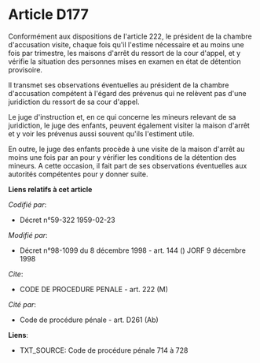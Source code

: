 # Article D177

Conformément aux dispositions de l'article 222, le président de la chambre d'accusation visite, chaque fois qu'il l'estime
nécessaire et au moins une fois par trimestre, les maisons d'arrêt du ressort de la cour d'appel, et y vérifie la situation
des personnes mises en examen en état de détention provisoire.

Il transmet ses observations éventuelles au président de la chambre d'accusation compétent à l'égard des prévenus qui ne
relèvent pas d'une juridiction du ressort de sa cour d'appel.

Le juge d'instruction et, en ce qui concerne les mineurs relevant de sa juridiction, le juge des enfants, peuvent également
visiter la maison d'arrêt et y voir les prévenus aussi souvent qu'ils l'estiment utile.

En outre, le juge des enfants procède à une visite de la maison d'arrêt au moins une fois par an pour y vérifier les
conditions de la détention des mineurs. A cette occasion, il fait part de ses observations éventuelles aux autorités
compétentes pour y donner suite.

**Liens relatifs à cet article**

_Codifié par_:

  - Décret n°59-322 1959-02-23

_Modifié par_:

  - Décret n°98-1099 du 8 décembre 1998 - art. 144 () JORF 9 décembre 1998

_Cite_:

  - CODE DE PROCEDURE PENALE - art. 222 (M)

_Cité par_:

  - Code de procédure pénale - art. D261 (Ab)

**Liens**:

  - TXT_SOURCE: Code de procédure pénale 714 à 728
